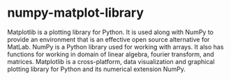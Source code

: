 # numpy-matplot-library
Matplotlib is a plotting library for Python. It is used along with NumPy to provide an environment that is an effective open source alternative for MatLab. 
NumPy is a Python library used for working with arrays. It also has functions for working in domain of linear algebra, fourier transform, and matrices.
Matplotlib is a cross-platform, data visualization and graphical plotting library for Python and its numerical extension NumPy.
